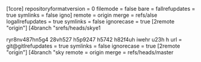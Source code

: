[1core]
	repositoryformatversion = 0
	filemode = false
	bare = fallrefupdates = true
	symlinks = false
	igno]
	remote = origin
	merge = refs/alse
	logallrefupdates = true
	symlinks = false
	ignorecase = true
[2remote "origin"]
[4branch "srefs/heads/skye1

ryr8nv487hn5g4 28vh527 h5p9247 h5742 h82f4uh iwehr u23h h
	url = git@gitlrefupdates = true
	symlinks = false
	ignorecase = true
[2remote "origin"]
[4branch "sky
	remote = origin
	merge = refs/heads/master
